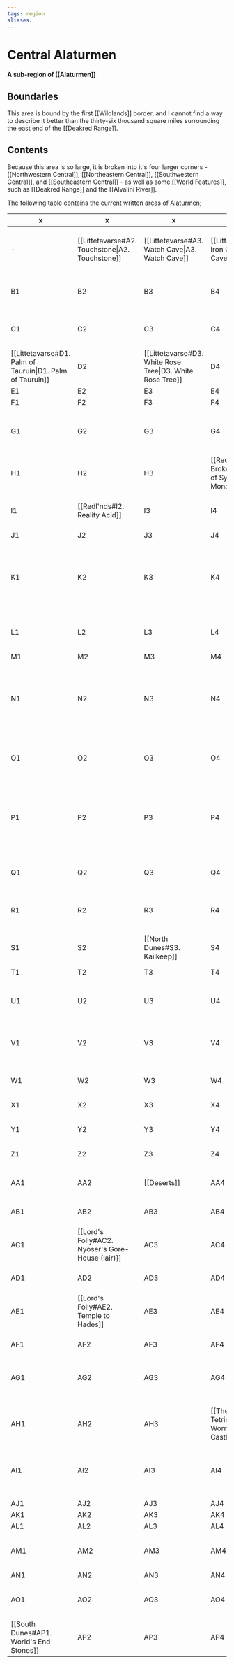 ```yaml
---
tags: region
aliases:
---
```

# Central Alaturmen
#### A sub-region of [[Alaturmen]]
## Boundaries
This area is bound by the first [[Wildlands]] border, and I cannot find a way to describe it better than the thirty-six thousand square miles surrounding the east end of the [[Deakred Range]].

## Contents
Because this area is so large, it is broken into it's four larger corners - [[Northwestern Central]], [[Northeastern Central]], [[Southwestern Central]], and [[Southeastern Central]] - as well as some [[World Features]], such as [[Deakred Range]] and the [[Alvalini River]].

The following table contains the current written areas of Alaturmen;

| x                                                         | x                                                | x                                                         | x                                                           | x                                                  | x   | x   | x                                                                                 | x                                                               | x                                                                                 | x                                                         | x    | x                                                  | x                                                     | x                                               | x                                           | x                                      | x                                                                              | x                                             | x                                                   | x                                                     | x                                                 | x                                              | x                                     | x    | x                                                                                | x                                            | x    | x                                           | x    | x    | x                                        |
| --------------------------------------------------------- | ------------------------------------------------ | --------------------------------------------------------- | ----------------------------------------------------------- | -------------------------------------------------- | --- | --- | --------------------------------------------------------------------------------- | --------------------------------------------------------------- | --------------------------------------------------------------------------------- | --------------------------------------------------------- | ---- | -------------------------------------------------- | ----------------------------------------------------- | ----------------------------------------------- | ------------------------------------------- | -------------------------------------- | ------------------------------------------------------------------------------ | --------------------------------------------- | --------------------------------------------------- | ----------------------------------------------------- | ------------------------------------------------- | ---------------------------------------------- | ------------------------------------- | ---- | -------------------------------------------------------------------------------- | -------------------------------------------- | ---- | ------------------------------------------- | ---- | ---- | ---------------------------------------- |
| -                                                         | [[Littetavarse#A2. Touchstone\|A2. Touchstone]]  | [[Littetavarse#A3. Watch Cave\|A3. Watch Cave]]           | [[Littetavarse#A4. Iron Cave\|A4. Iron Cave]]               | A5                                                 | A6  | A7  | A8                                                                                | A9                                                              | [[Firelight Sea#A10. Seaside Haven]]                                              | A11                                                       | A12  | A13                                                | A14                                                   | A15                                             | A16                                         | A17                                    | A18                                                                            | A19                                           | A20                                                 | [[Arthur's Prairie#A21. Dwarf-Hobgoblin Battlefield]] | A22                                               | A23                                            | A24                                   | A25  | A26                                                                              | A27                                          | A28  | A29                                         | A30  | A31  | A32                                      |
| B1                                                        | B2                                               | B3                                                        | B4                                                          | B5                                                 | B6  | B7  | B8                                                                                | B9                                                              | [[Firelight Sea#B10. Hektor's Keep (visible)]]                                    | B11                                                       | B12  | B13                                                | B14                                                   | B15                                             | B16                                         | B17                                    | B18                                                                            | B19                                           | B20                                                 | B21                                                   | B22                                               | B23                                            | B24                                   | B25  | B26                                                                              | B27                                          | B28  | B29                                         | B30  | B31  | B32                                      |
| C1                                                        | C2                                               | C3                                                        | C4                                                          | [[Littetavarse#C5. Bonesheet\|C5. Bonesheet]]      | C6  | C7  | C8                                                                                | C9                                                              | C10                                                                               | C11                                                       | C12  | C13                                                | [[Firelight Sea#C14. Kakurak's Lair]]                 | [[Enlitte Ambonas#C15. Frost Giant Haven]]      | C16                                         | C17                                    | C18                                                                            | C19                                           | C20                                                 | C21                                                   | C22                                               | [[Arthur's Prairie#C23. Raging Fog (visible)]] | [[Illburn Forest#C24. Wolverine Den]] | C25  | C26                                                                              | C27                                          | C28  | C29                                         | C30  | C31  | C32                                      |
| [[Littetavarse#D1. Palm of Tauruin\|D1. Palm of Tauruin]] | D2                                               | [[Littetavarse#D3. White Rose Tree\|D3. White Rose Tree]] | D4                                                          | D5                                                 | D6  | D7  | D8                                                                                | D9                                                              | D10                                                                               | D11                                                       | D12  | D13                                                | D14                                                   | D15                                             | D16                                         | D17                                    | D18                                                                            | D19                                           | D20                                                 | D21                                                   | D22                                               | [[Illburn Forest#D23. Rabid Mystics]]          | D24                                   | D25  | D26                                                                              | D27                                          | D28  | D29                                         | D30  | D31  | D32                                      |
| E1                                                        | E2                                               | E3                                                        | E4                                                          | E5                                                 | E6  | E7  | E8                                                                                | E9                                                              | E10                                                                               | E11                                                       | E12  | E13                                                | E14                                                   | E15                                             | E16                                         | E17                                    | E18                                                                            | E19                                           | E20                                                 | E21                                                   | E22                                               | E23                                            | E24                                   | E25  | E26                                                                              | E27                                          | E28  | E29                                         | E30  | E31  | E32                                      |
| F1                                                        | F2                                               | F3                                                        | F4                                                          | F5                                                 | F6  | F7  | F8                                                                                | F9                                                              | F10                                                                               | F11                                                       | F12  | F13                                                | F14                                                   | F15                                             | F16                                         | F17                                    | F18                                                                            | F19                                           | F20                                                 | F21                                                   | F22                                               | F23                                            | F24                                   | F25  | F26                                                                              | F27                                          | D28  | F29                                         | F30  | F31  | F32                                      |
| G1                                                        | G2                                               | G3                                                        | G4                                                          | G5                                                 | G6  | G7  | G8                                                                                | G9                                                              | G10                                                                               | G11                                                       | G12  | G13                                                | G14                                                   | G15                                             | G16                                         | G17                                    | G18                                                                            | G19                                           | [[Arthur's Prairie#G20. Cenvan Lookouts (visible)]] | G21                                                   | G22                                               | G23                                            | G24                                   | G25  | G26                                                                              | G27                                          | G28  | G29                                         | G30  | G31  | [[Illburn Forest#G32. Illburn Symbiote]] |
| H1                                                        | H2                                               | H3                                                        | [[Redl'nds#H4. Broken Markings of Sylas, Winter Monarch]]   | H5                                                 | H6  | H7  | H8                                                                                | H9                                                              | H10                                                                               | H11                                                       | H12  | H13                                                | H14                                                   | H15                                             | [[Central Holyl'nd#H16. The Old (visible)]] | H17                                    | H18                                                                            | H19                                           | H20                                                 | H21                                                   | H22                                               | H23                                            | H24                                   | H25  | H26                                                                              | H27                                          | H28  | H29                                         | H30  | H31  | H32                                      |
| I1                                                        | [[Redl'nds#I2. Reality Acid]]                    | I3                                                        | I4                                                          | I5                                                 | I6  | I7  | I8                                                                                | I9                                                              | I10                                                                               | I11                                                       | I12  | I13                                                | I14                                                   | I15                                             | [[Central Holyl'nd#I16. Silent Clearing]]   | I17                                    | I18                                                                            | I19                                           | I20                                                 | I21                                                   | I22                                               | [[Arthur's Prairie#I23. Dawnfluke Cabins]]     | I24                                   | I25  | I26                                                                              | I27                                          | I28  | I29                                         | I30  | I31  | I32                                      |
| J1                                                        | J2                                               | J3                                                        | J4                                                          | J5                                                 | J6  | J7  | J8                                                                                | J9                                                              | J10                                                                               | J11                                                       | J12  | J13                                                | J14                                                   | J15                                             | J16                                         | J17                                    | J18                                                                            | J19                                           | J20                                                 | J21                                                   | J22                                               | J23                                            | J24                                   | J25  | J26                                                                              | J27                                          | J28  | J29                                         | J30  | J31  | J32                                      |
| K1                                                        | K2                                               | K3                                                        | K4                                                          | [[Litteortosta#K5. The Hunter's Siltdrop]]         | K6  | K7  | K8                                                                                | K9                                                              | K10                                                                               | K11                                                       | K12  | K13                                                | K14                                                   | K15                                             | K16                                         | K17                                    | K18                                                                            | K19                                           | K20                                                 | K21                                                   | [[Arthur's Prairie#K22. Old Stickfinger's Cabin]] | K23                                            | K24                                   | K25  | [[Arthur's Prairie#K26. Chapter-House Constantia of Arthur's Knights (visible)]] | K27                                          | K28  | K29                                         | K30  | K31  | K32                                      |
| L1                                                        | L2                                               | L3                                                        | L4                                                          | L5                                                 | L6  | L7  | L8                                                                                | L9                                                              | L10                                                                               | L11                                                       | L12  | L13                                                | L14                                                   | L15                                             | L16                                         | L17                                    | L18                                                                            | L19                                           | L20                                                 | L21                                                   | L22                                               | L23                                            | L24                                   | L25  | L26                                                                              | L27                                          | L28  | [[Arthur's Prairie#L29. Unseelie Mush-pit]] | L30  | L31  | L32                                      |
| M1                                                        | M2                                               | M3                                                        | M4                                                          | M5                                                 | M6  | M7  | M8                                                                                | M9                                                              | M10                                                                               | M11                                                       | M12  | M13                                                | M14                                                   | M15                                             | M16                                         | M17                                    | M18                                                                            | M19                                           | M20                                                 | M21                                                   | M22                                               | M23                                            | M24                                   | M25  | M26                                                                              | M27                                          | M28  | M29                                         | M30  | M31  | M32                                      |
| N1                                                        | N2                                               | N3                                                        | N4                                                          | N5                                                 | N6  | N7  | N8                                                                                | N9                                                              | N10                                                                               | N11                                                       | N12  | N13                                                | N14                                                   | N15                                             | N16                                         | N17                                    | [[Arthur's Prairie#N18. Chapter-House Delectus of Arthur's Knights (visible)]] | N19                                           | N20                                                 | N21                                                   | N22                                               | N23                                            | N24                                   | N25  | N26                                                                              | N27                                          | N28  | N29                                         | N30  | N31  | N32                                      |
| O1                                                        | O2                                               | O3                                                        | O4                                                          | [[Litteortosta#O5. Way-Spirit Clearing]]           | O6  | O7  | O8                                                                                | O9                                                              | O10                                                                               | O11                                                       | O12  | O13                                                | O14                                                   | O15                                             | O16                                         | [[Arthur's Prairie#O17. Pig's Burial]] | O18                                                                            | O19                                           | O20                                                 | O21                                                   | O22                                               | O23                                            | O24                                   | O25  | O26                                                                              | [[Arthur's Prairie#O27. Phase Spider Nests]] | O28  | O29                                         | O30  | O31  | O32                                      |
| P1                                                        | P2                                               | P3                                                        | P4                                                          | P5                                                 | P6  | P7  | [[Deakred Range#P8. Groundiki , Cave of Wonder, Hall of Silver & Lead (visible)]] | P9                                                              | P10                                                                               | P11                                                       | P12  | P13                                                | P14                                                   | P15                                             | P16                                         | P17                                    | P18                                                                            | [[Arthur's Prairie#P19. Nature-growth Altar]] | P20                                                 | P21                                                   | P22                                               | P23                                            | P24                                   | P25  | P26                                                                              | P27                                          | P28  | P29                                         | P30  | P31  | P32                                      |
| Q1                                                        | Q2                                               | Q3                                                        | Q4                                                          | Q5                                                 | Q6  | Q7  | Q8                                                                                | Q9                                                              | Q10                                                                               | Q11                                                       | Q12  | Q13                                                | Q14                                                   | Q15                                             | [[Arthur's Prairie#Q16. "A Religious Man"]] | Q17                                    | Q18                                                                            | Q19                                           | Q20                                                 | Q21                                                   | Q22                                               | Q23                                            | Q24                                   | Q25  | [[Arthur's Prairie#Q26. Rootlake Monster]]                                       | Q27                                          | Q28  | Q29                                         | Q30  | Q31  | Q32                                      |
| R1                                                        | R2                                               | R3                                                        | R4                                                          | R5                                                 | R6  | R7  | R8                                                                                | R9                                                              | R10                                                                               | R11                                                       | R12  | [[Sinazel Ambonas#R13. Statue of a Dying Warrior]] | R14                                                   | R15                                             | R16                                         | R17                                    | R18                                                                            | R19                                           | R20                                                 | R21                                                   | R22                                               | R23                                            | R24                                   | R25  | R26                                                                              | R27                                          | R28  | R29                                         | R30  | R31  | R32                                      |
| S1                                                        | S2                                               | [[North Dunes#S3. Kailkeep]]                              | S4                                                          | S5                                                 | S6  | S7  | S8                                                                                | S9                                                              | S10                                                                               | S11                                                       | S12  | S13                                                | S14                                                   | [[Deakred Range#S15. Den of the Arstovich]]     | S16                                         | S17                                    | S18                                                                            | S19                                           | S20                                                 | S21                                                   | S22                                               | S23                                            | S24                                   | S25  | S26                                                                              | S27                                          | S28  | S29                                         | S30  | S31  | S32                                      |
| T1                                                        | T2                                               | T3                                                        | T4                                                          | T5                                                 | T6  | T7  | T8                                                                                | T9                                                              | T10                                                                               | T11                                                       | T12  | T13                                                | T14                                                   | T15                                             | T16                                         | T17                                    | T18                                                                            | T19                                           | T20                                                 | T21                                                   | T22                                               | T23                                            | T24                                   | T25  | T26                                                                              | T27                                          | T28  | T29                                         | T30  | T31  | T32                                      |
| U1                                                        | U2                                               | U3                                                        | U4                                                          | U5                                                 | U6  | U7  | U8                                                                                | U9                                                              | [[Red Hills#U10. Small Anti-Isolationism Party Cave]]                             | U11                                                       | U12  | U13                                                | [[Deakred Range#U14. Lake of Eternal Life (visible)]] | U15                                             | U16                                         | U17                                    | U18                                                                            | U19                                           | U20                                                 | U21                                                   | U22                                               | [[Arthur's Prairie#U23. Worthy Knight]]        | U24                                   | U25  | U26                                                                              | U27                                          | U28  | U29                                         | U30  | U31  | U32                                      |
| V1                                                        | V2                                               | V3                                                        | V4                                                          | V5                                                 | V6  | V7  | V8                                                                                | V9                                                              | V10                                                                               | V11                                                       | V12  | V13                                                | V14                                                   | [[Deakred Range#V15. Coalition City (visible)]] | V16                                         | V17                                    | V18                                                                            | V19                                           | V20                                                 | V21                                                   | V22                                               | V23                                            | V24                                   | V25  | V26                                                                              | V27                                          | V28  | V29                                         | V30  | V31  | V32                                      |
| W1                                                        | W2                                               | W3                                                        | W4                                                          | W5                                                 | W6  | W7  | W8                                                                                | W9                                                              | W10                                                                               | W11                                                       | W12  | W13                                                | W14                                                   | W15                                             | W16                                         | W17                                    | W18                                                                            | W19                                           | W20                                                 | W21                                                   | W22                                               | W23                                            | W24                                   | W25  | [[Northern Third#W26. Moss Gecko Nest]]                                          | W27                                          | W28  | W29                                         | W30  | W31  | W32                                      |
| X1                                                        | X2                                               | X3                                                        | X4                                                          | X5                                                 | X6  | X7  | X8                                                                                | X9                                                              | X10                                                                               | X11                                                       | X12  | X13                                                | X14                                                   | X15                                             | X16                                         | X17                                    | X18                                                                            | X19                                           | X20                                                 | X21                                                   | X22                                               | X23                                            | X24                                   | X25  | X26                                                                              | X27                                          | X28  | X29                                         | X30  | X31  | X32                                      |
| Y1                                                        | Y2                                               | Y3                                                        | Y4                                                          | Y5                                                 | Y6  | Y7  | Y8                                                                                | Y9                                                              | [[North Dunes#Y10. Kickoff (visible)]]                                            | Y11                                                       | Y12  | Y13                                                | Y14                                                   | Y15                                             | Y16                                         | Y17                                    | Y18                                                                            | Y19                                           | Y20                                                 | Y21                                                   | Y22                                               | Y23                                            | Y24                                   | Y25  | Y26                                                                              | [[Northern Third#Y27. Inexplicable Altar]]   | Y28  | Y29                                         | Y30  | Y31  | Y32                                      |
| Z1                                                        | Z2                                               | Z3                                                        | Z4                                                          | Z5                                                 | Z6  | Z7  | Z8                                                                                | Z9                                                              | Z10                                                                               | Z11                                                       | Z12  | Z13                                                | Z14                                                   | Z15                                             | Z16                                         | Z17                                    | Z18                                                                            | Z19                                           | Z20                                                 | Z21                                                   | Z22                                               | Z23                                            | Z24                                   | Z25  | Z26                                                                              | Z27                                          | Z28  | Z29                                         | Z30  | Z31  | Z32                                      |
| AA1                                                       | AA2                                              | [[Deserts]]                                                       | AA4                                                         | [[The Deserts of Tetrimoc#AA5. Pit of Horror-kin]] | AA6 | AA7 | AA8                                                                               | AA9                                                             | AA10                                                                              | [[The Deserts of Tetrimoc#AA11. Cult Statue of Taurin]]   | AA12 | AA13                                               | AA14                                                  | AA15                                            | AA16                                        | AA17                                   | AA18                                                                           | AA19                                          | AA20                                                | AA21                                                  | AA22                                              | AA23                                           | AA24                                  | AA25 | AA26                                                                             | AA27                                         | AA28 | [[Huntyr Swamp#AA29. Miniature War-game]]   | AA30 | AA31 | AA32                                     |
| AB1                                                       | AB2                                              | AB3                                                       | AB4                                                         | AB5                                                | AB6 | AB7 | AB8                                                                               | AB9                                                             | AB10                                                                              | AB11                                                      | AB12 | AB13                                               | AB14                                                  | AB15                                            | AB16                                        | AB17                                   | AB18                                                                           | AB19                                          | AB20                                                | AB21                                                  | AB22                                              | AB23                                           | AB24                                  | AB25 | AB26                                                                             | AB27                                         | AB28 | AB29                                        | AB30 | AB31 | AB32                                     |
| AC1                                                       | [[Lord's Folly#AC2. Nyoser's Gore-House (lair)]] | AC3                                                       | AC4                                                         | AC5                                                | AC6 | AC7 | [[The Deserts of Tetrimoc#AC8. Aphetto Runestones (visible)]]                     | AC9                                                             | AC10                                                                              | AC11                                                      | AC12 | AC13                                               | [[The Deserts of Tetrimoc#AC14. Impossible Hole]]     | AC15                                            | AC16                                        | AC17                                   | AC18                                                                           | AC19                                          | AC20                                                | AC21                                                  | AC22                                              | AC23                                           | AC24                                  | AC25 | AC26                                                                             | AC27                                         | AC28 | AC29                                        | AC30 | AC31 | AC32                                     |
| AD1                                                       | AD2                                              | AD3                                                       | AD4                                                         | AD5                                                | AD6 | AD7 | AD8                                                                               | AD9                                                             | AD10                                                                              | AD11                                                      | AD12 | AD13                                               | AD14                                                  | AD15                                            | AD16                                        | AD17                                   | AD18                                                                           | AD19                                          | AD20                                                | AD21                                                  | AD22                                              | AD23                                           | AD24                                  | AD25 | AD26                                                                             | AD27                                         | AD28 | AD29                                        | AD30 | AD31 | AD32                                     |
| AE1                                                       | [[Lord's Folly#AE2. Temple to Hades]]            | AE3                                                       | AE4                                                         | AE5                                                | AE6 | AE7 | [[The Deserts of Tetrimoc#AE8. Wyvern Stables (visible)]]                         | AE9                                                             | AE10                                                                              | [[The Deserts of Tetrimoc#AE11. Cyclops' Cave (visible)]] | AE12 | AE13                                               | AE14                                                  | AE15                                            | AE16                                        | AE17                                   | AE18                                                                           | AE19                                          | AE20                                                | AE21                                                  | AE22                                              | AE23                                           | AE24                                  | AE25 | AE26                                                                             | AE27                                         | AE28 | AE29                                        | AE30 | AE31 | AE32                                     |
| AF1                                                       | AF2                                              | AF3                                                       | AF4                                                         | AF5                                                | AF6 | AF7 | AF8                                                                               | AF9                                                             | AF10                                                                              | AF11                                                      | AF12 | AF13                                               | AF14                                                  | AF15                                            | AF16                                        | AF17                                   | AF18                                                                           | AF19                                          | AF20                                                | AF21                                                  | AF22                                              | AF23                                           | AF24                                  | AF25 | AF26                                                                             | AF27                                         | AF28 | AF29                                        | AF30 | AF31 | AF32                                     |
| AG1                                                       | AG2                                              | AG3                                                       | AG4                                                         | AG5                                                | AG6 | AG7 | AG8                                                                               | [[The Deserts of Tetrimoc#AG9. Petrified Bone Spire (visible)]] | AG10                                                                              | AG11                                                      | AG12 | AG13                                               | AG14                                                  | AG15                                            | AG16                                        | AG17                                   | AG18                                                                           | AG19                                          | AG20                                                | AG21                                                  | AG22                                              | AG23                                           | AG24                                  | AG25 | AG26                                                                             | AG27                                         | AG28 | AG29                                        | AG30 | AG31 | AG32                                     |
| AH1                                                       | AH2                                              | AH3                                                       | [[The Deserts of Tetrimoc#AH4. Worm-rock Castle (visible)]] | AH5                                                | AH6 | AH7 | AH8                                                                               | AH9                                                             | AH10                                                                              | AH11                                                      | AH12 | AH13                                               | AH14                                                  | AH15                                            | AH16                                        | AH17                                   | AH18                                                                           | AH19                                          | AH20                                                | AH21                                                  | AH22                                              | AH23                                           | AH24                                  | AH25 | AH26                                                                             | AH27                                         | AH28 | AH29                                        | AH30 | AH31 | AH32                                     |
| AI1                                                       | AI2                                              | AI3                                                       | AI4                                                         | AI5                                                | AI6 | AI7 | AI8                                                                               | AI9                                                             | [[Tetrimoc's Blessings#AI10. Statue of an Imperialist & a Proletariat (visible)]] | AI11                                                      | AI12 | AI13                                               | AI14                                                  | AI15                                            | AI16                                        | AI17                                   | AI18                                                                           | AI19                                          | AI20                                                | AI21                                                  | AI22                                              | AI23                                           | AI24                                  | AI25 | AI26                                                                             | AI27                                         | AI28 | AI29                                        | AI30 | AI31 | AI32                                     |
| AJ1                                                       | AJ2                                              | AJ3                                                       | AJ4                                                         | AJ5                                                | AJ6 | AJ7 | AJ8                                                                               | AJ9                                                             | AJ10                                                                              | AJ11                                                      | AJ12 | AJ13                                               | AJ14                                                  | AJ15                                            | AJ16                                        | AJ17                                   | AJ18                                                                           | AJ19                                          | AJ20                                                | AJ21                                                  | AJ22                                              | AJ23                                           | AJ24                                  | AJ25 | AJ26                                                                             | AJ27                                         | AJ28 | AJ29                                        | AJ30 | AJ31 | AJ32                                     |
| AK1                                                       | AK2                                              | AK3                                                       | AK4                                                         | AK5                                                | AK6 | AK7 | AK8                                                                               | AK9                                                             | AK10                                                                              | AK11                                                      | AK12 | AK13                                               | AK14                                                  | AK15                                            | AK16                                        | AK17                                   | AK18                                                                           | AK19                                          | AK20                                                | AK21                                                  | AK22                                              | AK23                                           | AK24                                  | AK25 | AK26                                                                             | AK27                                         | AK28 | AK29                                        | AK30 | AK31 | AK32                                     |
| AL1                                                       | AL2                                              | AL3                                                       | AL4                                                         | AL5                                                | AL6 | AL7 | AL8                                                                               | AL9                                                             | AL10                                                                              | AL11                                                      | AL12 | AL13                                               | AL14                                                  | AL15                                            | AL16                                        | AL17                                   | AL18                                                                           | AL19                                          | AL20                                                | AL21                                                  | AL22                                              | AL23                                           | AL24                                  | AL25 | AL26                                                                             | AL27                                         | AL28 | AL29                                        | AL30 | AL31 | AL32                                     |
| AM1                                                       | AM2                                              | AM3                                                       | AM4                                                         | AM5                                                | AM6 | AM7 | AM8                                                                               | [[South Dunes#AM9. Temple of the Golomancer]]                   | AM10                                                                              | AM11                                                      | AM12 | AM13                                               | AM14                                                  | AM15                                            | AM16                                        | AM17                                   | AM18                                                                           | AM19                                          | AM20                                                | AM21                                                  | AM22                                              | AM23                                           | AM24                                  | AM25 | AM26                                                                             | AM27                                         | AM28 | AM29                                        | AM30 | AM31 | AM32                                     |
| AN1                                                       | AN2                                              | AN3                                                       | AN4                                                         | AN5                                                | AN6 | AN7 | AN8                                                                               | AN9                                                             | AN10                                                                              | AN11                                                      | AN12 | AN13                                               | AN14                                                  | AN15                                            | AN16                                        | AN17                                   | AN18                                                                           | AN19                                          | AN20                                                | AN21                                                  | AN22                                              | AN23                                           | AN24                                  | AN25 | AN26                                                                             | AN27                                         | AN28 | AN29                                        | AN30 | AN31 | AN32                                     |
| AO1                                                       | AO2                                              | AO3                                                       | AO4                                                         | AO5                                                | AO6 | AO7 | AO8                                                                               | AO9                                                             | AO10                                                                              | AO11                                                      | AO12 | AO13                                               | [[South Dunes#AO14. Cave of Qillark & Vienze]]        | AO15                                            | AO16                                        | AO17                                   | AO18                                                                           | AO19                                          | AO20                                                | AO21                                                  | AO22                                              | AO23                                           | AO24                                  | AO25 | AO26                                                                             | AO27                                         | AO28 | AO29                                        | AO30 | AO31 | AO32                                     |
| [[South Dunes#AP1. World's End Stones]]                   | AP2                                              | AP3                                                       | AP4                                                         | AP5                                                | AP6 | AP7 | AP8                                                                               | AP9                                                             | AP10                                                                              | AP11                                                      | AP12 | AP13                                               | AP14                                                  | AP15                                            | AP16                                        | AP17                                   | AP18                                                                           | AP19                                          | AP20                                                | AP21                                                  | AP22                                              | AP23                                           | AP24                                  | AP25 | AP26                                                                             | AP27                                         | AP28 | AP29                                        | AP30 | AP31 | AP32                                     |
